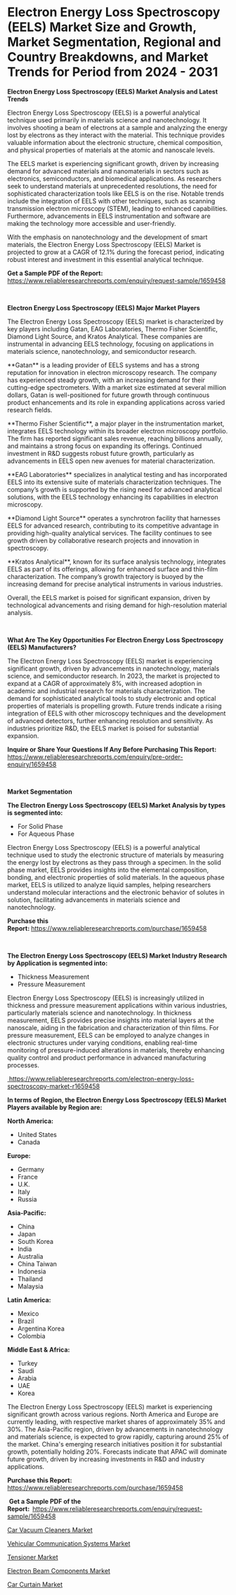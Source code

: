 <p><h1>Electron Energy Loss Spectroscopy (EELS) Market Size and Growth, Market Segmentation, Regional and Country Breakdowns, and Market Trends for Period from 2024 -  2031</h1></p><p><strong>Electron Energy Loss Spectroscopy (EELS) Market Analysis and Latest Trends</strong></p>
<p><p>Electron Energy Loss Spectroscopy (EELS) is a powerful analytical technique used primarily in materials science and nanotechnology. It involves shooting a beam of electrons at a sample and analyzing the energy lost by electrons as they interact with the material. This technique provides valuable information about the electronic structure, chemical composition, and physical properties of materials at the atomic and nanoscale levels.</p><p>The EELS market is experiencing significant growth, driven by increasing demand for advanced materials and nanomaterials in sectors such as electronics, semiconductors, and biomedical applications. As researchers seek to understand materials at unprecedented resolutions, the need for sophisticated characterization tools like EELS is on the rise. Notable trends include the integration of EELS with other techniques, such as scanning transmission electron microscopy (STEM), leading to enhanced capabilities. Furthermore, advancements in EELS instrumentation and software are making the technology more accessible and user-friendly.</p><p>With the emphasis on nanotechnology and the development of smart materials, the Electron Energy Loss Spectroscopy (EELS) Market is projected to grow at a CAGR of 12.1% during the forecast period, indicating robust interest and investment in this essential analytical technique.</p></p>
<p><strong>Get a Sample PDF of the Report:&nbsp;</strong> <a href="https://www.reliableresearchreports.com/enquiry/request-sample/1659458?utm_campaign=1512&utm_medium=2&utm_source=Github&utm_content=ia&utm_term=09122024&utm_id=electron-energy-loss-spectroscopy-eels">https://www.reliableresearchreports.com/enquiry/request-sample/1659458</a></p>
<p>&nbsp;</p>
<p><strong>Electron Energy Loss Spectroscopy (EELS) Major Market Players</strong></p>
<p><p>The Electron Energy Loss Spectroscopy (EELS) market is characterized by key players including Gatan, EAG Laboratories, Thermo Fisher Scientific, Diamond Light Source, and Kratos Analytical. These companies are instrumental in advancing EELS technology, focusing on applications in materials science, nanotechnology, and semiconductor research.</p><p>**Gatan** is a leading provider of EELS systems and has a strong reputation for innovation in electron microscopy research. The company has experienced steady growth, with an increasing demand for their cutting-edge spectrometers. With a market size estimated at several million dollars, Gatan is well-positioned for future growth through continuous product enhancements and its role in expanding applications across varied research fields.</p><p>**Thermo Fisher Scientific**, a major player in the instrumentation market, integrates EELS technology within its broader electron microscopy portfolio. The firm has reported significant sales revenue, reaching billions annually, and maintains a strong focus on expanding its offerings. Continued investment in R&D suggests robust future growth, particularly as advancements in EELS open new avenues for material characterization.</p><p>**EAG Laboratories** specializes in analytical testing and has incorporated EELS into its extensive suite of materials characterization techniques. The company’s growth is supported by the rising need for advanced analytical solutions, with the EELS technology enhancing its capabilities in electron microscopy.</p><p>**Diamond Light Source** operates a synchrotron facility that harnesses EELS for advanced research, contributing to its competitive advantage in providing high-quality analytical services. The facility continues to see growth driven by collaborative research projects and innovation in spectroscopy.</p><p>**Kratos Analytical**, known for its surface analysis technology, integrates EELS as part of its offerings, allowing for enhanced surface and thin-film characterization. The company’s growth trajectory is buoyed by the increasing demand for precise analytical instruments in various industries.</p><p>Overall, the EELS market is poised for significant expansion, driven by technological advancements and rising demand for high-resolution material analysis.</p></p>
<p>&nbsp;</p>
<p><strong>What Are The Key Opportunities For Electron Energy Loss Spectroscopy (EELS) Manufacturers?</strong></p>
<p><p>The Electron Energy Loss Spectroscopy (EELS) market is experiencing significant growth, driven by advancements in nanotechnology, materials science, and semiconductor research. In 2023, the market is projected to expand at a CAGR of approximately 8%, with increased adoption in academic and industrial research for materials characterization. The demand for sophisticated analytical tools to study electronic and optical properties of materials is propelling growth. Future trends indicate a rising integration of EELS with other microscopy techniques and the development of advanced detectors, further enhancing resolution and sensitivity. As industries prioritize R&D, the EELS market is poised for substantial expansion.</p></p>
<p><strong>Inquire or Share Your Questions If Any Before Purchasing This Report:</strong> <a href="https://www.reliableresearchreports.com/enquiry/pre-order-enquiry/1659458?utm_campaign=1512&utm_medium=2&utm_source=Github&utm_content=ia&utm_term=09122024&utm_id=electron-energy-loss-spectroscopy-eels">https://www.reliableresearchreports.com/enquiry/pre-order-enquiry/1659458</a></p>
<p>&nbsp;</p>
<p><strong>Market Segmentation</strong></p>
<p><strong>The Electron Energy Loss Spectroscopy (EELS) Market Analysis by types is segmented into:</strong></p>
<p><ul><li>For Solid Phase</li><li>For Aqueous Phase</li></ul></p>
<p><p>Electron Energy Loss Spectroscopy (EELS) is a powerful analytical technique used to study the electronic structure of materials by measuring the energy lost by electrons as they pass through a specimen. In the solid phase market, EELS provides insights into the elemental composition, bonding, and electronic properties of solid materials. In the aqueous phase market, EELS is utilized to analyze liquid samples, helping researchers understand molecular interactions and the electronic behavior of solutes in solution, facilitating advancements in materials science and nanotechnology.</p></p>
<p><strong>Purchase this Report:&nbsp;</strong><a href="https://www.reliableresearchreports.com/purchase/1659458?utm_campaign=1512&utm_medium=2&utm_source=Github&utm_content=ia&utm_term=09122024&utm_id=electron-energy-loss-spectroscopy-eels">https://www.reliableresearchreports.com/purchase/1659458</a></p>
<p>&nbsp;</p>
<p><strong>The Electron Energy Loss Spectroscopy (EELS) Market Industry Research by Application is segmented into:</strong></p>
<p><ul><li>Thickness Measurement</li><li>Pressure Measurement</li></ul></p>
<p><p>Electron Energy Loss Spectroscopy (EELS) is increasingly utilized in thickness and pressure measurement applications within various industries, particularly materials science and nanotechnology. In thickness measurement, EELS provides precise insights into material layers at the nanoscale, aiding in the fabrication and characterization of thin films. For pressure measurement, EELS can be employed to analyze changes in electronic structures under varying conditions, enabling real-time monitoring of pressure-induced alterations in materials, thereby enhancing quality control and product performance in advanced manufacturing processes.</p></p>
<p><a href="https://www.reliableresearchreports.com/electron-energy-loss-spectroscopy-market-r1659458?utm_campaign=1512&utm_medium=2&utm_source=Github&utm_content=ia&utm_term=09122024&utm_id=electron-energy-loss-spectroscopy-eels">&nbsp;https://www.reliableresearchreports.com/electron-energy-loss-spectroscopy-market-r1659458</a></p>
<p><strong>In terms of Region, the Electron Energy Loss Spectroscopy (EELS) Market Players available by Region are:</strong></p>
<p>
    <p> <strong> North America: </strong>
        <ul>
            <li>United States</li>
            <li>Canada</li>
        </ul>
        </p> 
    <p> <strong> Europe: </strong>
        <ul>
            <li>Germany</li>
            <li>France</li>
            <li>U.K.</li>
            <li>Italy</li>
            <li>Russia</li>
        </ul>
        </p> 
    <p> <strong> Asia-Pacific: </strong>
        <ul>
            <li>China</li>
            <li>Japan</li>
            <li>South Korea</li>
            <li>India</li>
            <li>Australia</li>
            <li>China Taiwan</li>
            <li>Indonesia</li>
            <li>Thailand</li>
            <li>Malaysia</li>
        </ul>
        </p> 
    <p> <strong> Latin America: </strong>
        <ul>
            <li>Mexico</li>
            <li>Brazil</li>
            <li>Argentina Korea</li>
            <li>Colombia</li>
        </ul>
        </p> 
    <p> <strong> Middle East & Africa: </strong>
        <ul>
            <li>Turkey</li>
            <li>Saudi</li>
            <li>Arabia</li>
            <li>UAE</li>
            <li>Korea</li>
        </ul>
    </p>
    </p>
<p><p>The Electron Energy Loss Spectroscopy (EELS) market is experiencing significant growth across various regions. North America and Europe are currently leading, with respective market shares of approximately 35% and 30%. The Asia-Pacific region, driven by advancements in nanotechnology and materials science, is expected to grow rapidly, capturing around 25% of the market. China's emerging research initiatives position it for substantial growth, potentially holding 20%. Forecasts indicate that APAC will dominate future growth, driven by increasing investments in R&D and industry applications.</p></p>
<p><strong>Purchase this Report: </strong><a href="https://www.reliableresearchreports.com/purchase/1659458?utm_campaign=1512&utm_medium=2&utm_source=Github&utm_content=ia&utm_term=09122024&utm_id=electron-energy-loss-spectroscopy-eels">https://www.reliableresearchreports.com/purchase/1659458</a></p>
<p>&nbsp;<strong>Get a Sample PDF of the Report:&nbsp;&nbsp;</strong><a href="https://www.reliableresearchreports.com/enquiry/request-sample/1659458?utm_campaign=1512&utm_medium=2&utm_source=Github&utm_content=ia&utm_term=09122024&utm_id=electron-energy-loss-spectroscopy-eels">https://www.reliableresearchreports.com/enquiry/request-sample/1659458</a></p>
<p><strong></strong></p>
<p><p><a href="https://www.linkedin.com/pulse/market-report-covering-car-vacuum-cleanersmarket-share-development-bt7oe?utm_campaign=1512&utm_medium=2&utm_source=Github&utm_content=ia&utm_term=09122024&utm_id=electron-energy-loss-spectroscopy-eels">Car Vacuum Cleaners Market</a></p><p><a href="https://www.linkedin.com/pulse/vehicular-communication-systems-market-overview-forecast-013ef?utm_campaign=1512&utm_medium=2&utm_source=Github&utm_content=ia&utm_term=09122024&utm_id=electron-energy-loss-spectroscopy-eels">Vehicular Communication Systems Market</a></p><p><a href="https://www.linkedin.com/pulse/market-growth-forecast-tensioner-industry-expected-77-cagr-gf7ef?utm_campaign=1512&utm_medium=2&utm_source=Github&utm_content=ia&utm_term=09122024&utm_id=electron-energy-loss-spectroscopy-eels">Tensioner Market</a></p><p><a href="https://github.com/ryanbell8967/Market-Research-Report-List-1/blob/main/electron-beam-components-market.md?utm_campaign=1512&utm_medium=2&utm_source=Github&utm_content=ia&utm_term=09122024&utm_id=electron-energy-loss-spectroscopy-eels">Electron Beam Components Market</a></p><p><a href="https://www.linkedin.com/pulse/market-trends-growth-car-curtain-industry-77-cagr-forecast-1cakf?utm_campaign=1512&utm_medium=2&utm_source=Github&utm_content=ia&utm_term=09122024&utm_id=electron-energy-loss-spectroscopy-eels">Car Curtain Market</a></p></p>